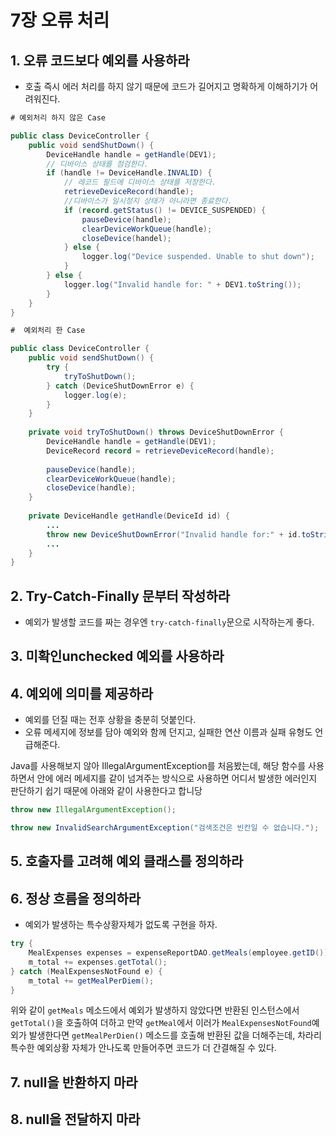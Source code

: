 

# 7장 오류 처리
    
## 1. 오류 코드보다 예외를 사용하라

- 호출 즉시 에러 처리를 하지 않기 때문에 코드가 길어지고 명확하게 이해하기가 어려워진다.

```java
# 예외처리 하지 않은 Case

public class DeviceController {
    public void sendShutDown() {
        DeviceHandle handle = getHandle(DEV1);
        // 디바이스 상태를 점검한다.
        if (handle != DeviceHandle.INVALID) {
            // 레코드 필드에 디바이스 상태를 저장한다.
            retrieveDeviceRecord(handle);
            //디바이스가 일시정지 상태가 아니라면 종료한다.
            if (record.getStatus() != DEVICE_SUSPENDED) {
                pauseDevice(handle);
                clearDeviceWorkQueue(handle);
                closeDevice(handel);
            } else {
                logger.log("Device suspended. Unable to shut down");
            }
        } else {
            logger.log("Invalid handle for: " + DEV1.toString());
        }
    }
}
```

```java
#  예외처리 한 Case

public class DeviceController {
    public void sendShutDown() {
        try {
            tryToShutDown();
        } catch (DeviceShutDownError e) {
            logger.log(e);
        }
    }
 
    private void tryToShutDown() throws DeviceShutDownError {
        DeviceHandle handle = getHandle(DEV1);
        DeviceRecord record = retrieveDeviceRecord(handle);
 
        pauseDevice(handle);
        clearDeviceWorkQueue(handle);
        closeDevice(handle);
    }
 
    private DeviceHandle getHandle(DeviceId id) {
        ...    	
        throw new DeviceShutDownError("Invalid handle for:" + id.toString());
        ...
    }
}
```

## 2. Try-Catch-Finally 문부터 작성하라   
- 예외가 발생할 코드를 짜는 경우엔 `try-catch-finally`문으로 시작하는게 좋다.


## 3. 미확인unchecked 예외를 사용하라    


## 4. 예외에 의미를 제공하라
- 예외를 던질 때는 전후 상황을 충분히 덧붙인다.
- 오류 메세지에 정보를 담아 예외와 함께 던지고, 실패한 연산 이름과 실패 유형도 언급해준다.

Java를 사용해보지 않아 IllegalArgumentException를 처음봤는데, 해당 함수를 사용하면서 안에 에러 메세지를 같이 넘겨주는 방식으로 사용하면 어디서 발생한 에러인지 판단하기 쉽기 때문에 아래와 같이 사용한다고 합니당

```java
throw new IllegalArgumentException();

throw new InvalidSearchArgumentException("검색조건은 빈칸일 수 없습니다.");
```

## 5. 호출자를 고려해 예외 클래스를 정의하라


## 6. 정상 흐름을 정의하라
- 예외가 발생하는 특수상황자체가 없도록 구현을 하자.

```java
try {
	MealExpenses expenses = expenseReportDAO.getMeals(employee.getID());
	m_total += expenses.getTotal();
} catch (MealExpensesNotFound e) {
	m_total += getMealPerDiem();
}
```
위와 같이 `getMeals` 메소드에서 예외가 발생하지 않았다면 반환된 인스턴스에서 `getTotal()`을 호출하여 더하고 만약 `getMeal`에서 이러가 `MealExpensesNotFound`예외가 발생한다면 `getMealPerDien()` 메소드를 호출해 반환된 값을 더해주는데, 차라리 특수한 예외상황 자체가 안나도록 만들어주면 코드가 더 간결해질 수 있다. 


## 7. null을 반환하지 마라    
## 8. null을 전달하지 마라